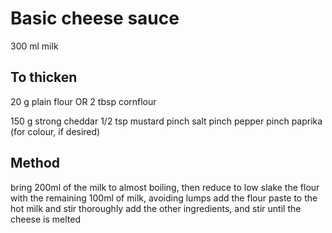 
# Basic cheese sauce

300   ml    milk

## To thicken
 20   g     plain flour
            OR
  2   tbsp  cornflour

150   g     strong cheddar
1/2   tsp   mustard
pinch       salt
pinch       pepper
pinch       paprika (for colour, if desired)

## Method

bring 200ml of the milk to almost boiling, then reduce to low
slake the flour with the remaining 100ml of milk, avoiding lumps
add the flour paste to the hot milk and stir thoroughly
add the other ingredients, and stir until the cheese is melted

